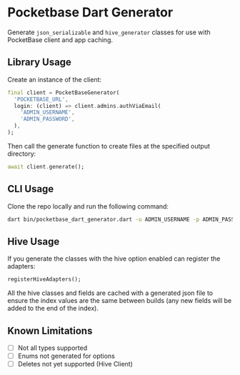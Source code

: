 # Pocketbase Dart Generator

Generate `json_serializable` and `hive_generator` classes for use with PocketBase client and app caching.

## Library Usage

Create an instance of the client:

```dart
final client = PocketBaseGenerator(
  'POCKETBASE_URL',
  login: (client) => client.admins.authViaEmail(
    'ADMIN_USERNAME',
    'ADMIN_PASSWORD',
  ),
);
```

Then call the generate function to create files at the specified output directory:

```dart
await client.generate();
```

## CLI Usage

Clone the repo locally and run the following command:

```bash
dart bin/pocketbase_dart_generator.dart -u ADMIN_USERNAME -p ADMIN_PASSWORD -l POCKETBASE_URL
```

## Hive Usage

If you generate the classes with the hive option enabled can register the adapters:

```dart
registerHiveAdapters();
```

All the hive classes and fields are cached with a generated json file to ensure the index values are the same between builds (any new fields will be added to the end of the index).

## Known Limitations

- [ ] Not all types supported
- [ ] Enums not generated for options
- [ ] Deletes not yet supported (Hive Client)
